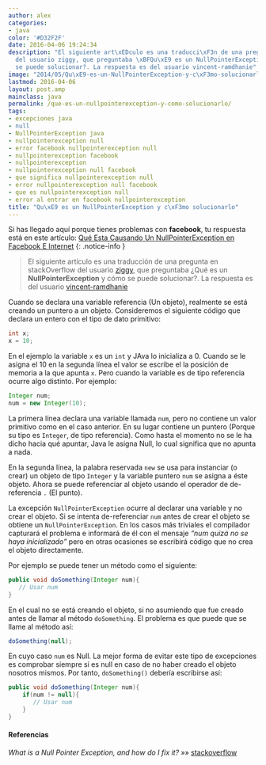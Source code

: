 ```yaml
---
author: alex
categories:
- java
color: '#D32F2F'
date: 2016-04-06 19:24:34
description: "El siguiente art\xEDculo es una traducci\xF3n de una pregunta en stackOverflow
  del usuario ziggy, que preguntaba \xBFQu\xE9 es un NullPointerException y c\xF3mo
  se puede solucionar?. La respuesta es del usuario vincent-ramdhanie"
image: "2014/05/Qu\xE9-es-un-NullPointerException-y-c\xF3mo-solucionarlo.png"
lastmod: 2016-04-06
layout: post.amp
mainclass: java
permalink: /que-es-un-nullpointerexception-y-como-solucionarlo/
tags:
- excepciones java
- null
- NullPointerException java
- nullpointerexception null
- error facebook nullpointerexception null
- nullpointerexception facebook
- nullpointerexception
- nullpointerexception null facebook
- que significa nullpointerexception null
- error nullpointerexception null facebook
- que es nullpointerexception null
- error al entrar en facebook nullpointerexception
title: "Qu\xE9 es un NullPointerException y c\xF3mo solucionarlo"
---
```


<figure>
<amp-img on="tap:lightbox1" role="button" tabindex="0" layout="responsive" src="/img/2014/05/Qué-es-un-NullPointerException-y-cómo-solucionarlo.png" title="{{page.title}}" alt="{{ page.title }}" width="250px" height="292px" />
</figure>

Si has llegado aquí porque tienes problemas con **facebook**, tu respuesta está en este artículo: [Qué Esta Causando Un NullPointerException en Facebook E Internet](/nullpointerexception-facebook "Qué Esta Causando Un NullPointerException en Facebook E Internet")
{: .notice-info }

> El siguiente artículo es una traducción de una pregunta en stackOverflow del usuario <a href="http://stackoverflow.com/users/29182/ziggy" target="_blank">ziggy</a>, que preguntaba ¿Qué es un **NullPointerException** y cómo se puede solucionar?. La respuesta es del usuario <a href="http://stackoverflow.com/users/27439/vincent-ramdhanie" target="_blank">vincent-ramdhanie</a>

Cuando se declara una variable referencia (Un objeto), realmente se está creando un puntero a un objeto. Consideremos el siguiente código que declara un entero con el tipo de dato primitivo:

<!--more--><!--ad-->

```java
int x;
x = 10;

```

En el ejemplo la variable `x` es un `int` y JAva lo inicializa a 0. Cuando se le asigna el 10 en la segunda línea el valor se escribe el la posición de memoria a la que apunta `x`. Pero cuando la variable es de tipo referencia ocurre algo distinto. Por ejemplo:

```java
Integer num;
num = new Integer(10);

```

La primera línea declara una variable llamada `num`, pero no contiene un valor primitivo como en el caso anterior. En su lugar contiene un puntero (Porque su tipo es `Integer`, de tipo referencia). Como hasta el momento no se le ha dicho hacia qué apuntar, Java le asigna Null, lo cual significa que no apunta a nada.

En la segunda línea, la palabra reservada `new` se usa para instanciar (o crear) un objeto de tipo `Integer` y la variable puntero `num` se asigna a éste objeto. Ahora se puede referenciar al objeto usando el operador de de-referencia `.` (El punto).

La excepción `NullPointerException` ocurre al declarar una variable y no crear el objeto. Si se intenta de-referenciar `num` antes de crear el objeto se obtiene un `NullPointerException`. En los casos más triviales el compilador capturará el problema e informará de él con el mensaje *“num quizá no se haya inicializado”* pero en otras ocasiones se escribirá código que no crea el objeto directamente.

Por ejemplo se puede tener un método como el siguiente:

```java
public void doSomething(Integer num){
   // Usar num
}

```

En el cual no se está creando el objeto, si no asumiendo que fue creado antes de llamar al método `doSomething`. El problema es que puede que se llame al método así:

```java
doSomething(null);

```

En cuyo caso `num` es Null. La mejor forma de evitar este tipo de excepciones es comprobar siempre si es null en caso de no haber creado el objeto nosotros mismos. Por tanto, `doSomething()` debería escribirse así:

```java
public void doSomething(Integer num){
    if(num != null){
       // Usar num
    }
}

```

#### Referencias

*What is a Null Pointer Exception, and how do I fix it?* »» <a href="http://stackoverflow.com/a/218510/1612432" target="_blank">stackoverflow</a>
